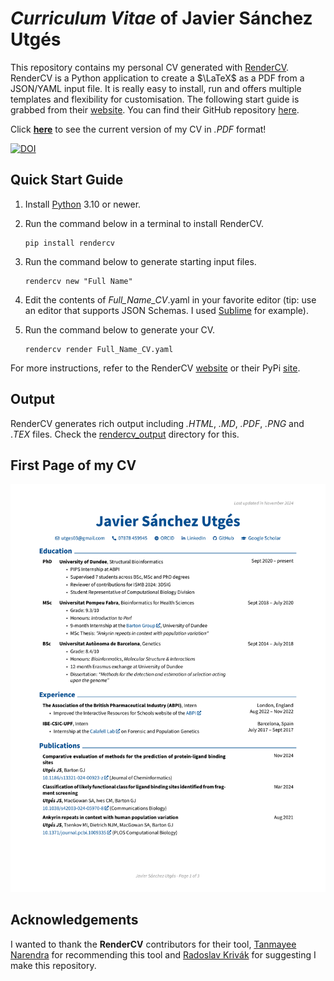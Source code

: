 # _Curriculum Vitae_ of Javier Sánchez Utgés
This repository contains my personal CV generated with [RenderCV](https://docs.rendercv.com/). RenderCV is a Python application to create a $\LaTeX$ as a PDF from a JSON/YAML input file. It is really easy to install, run and offers multiple templates and flexibility for customisation. The following start guide is grabbed from their [website](https://docs.rendercv.com/). You can find their GitHub repository [here](https://github.com/sinaatalay/rendercv).

Click [**here**](rendercv_output/Javier_Sánchez_Utgés_CV.pdf) to see the current version of my CV in _.PDF_ format!

[![DOI](https://zenodo.org/badge/893465524.svg)](https://doi.org/10.5281/zenodo.14212305)

## Quick Start Guide

1. Install [Python](https://www.python.org/downloads/) 3.10 or newer.
   
2. Run the command below in a terminal to install RenderCV.
   
   ```
   pip install rendercv
   ```
   
3. Run the command below to generate starting input files.

   ```
   rendercv new "Full Name"
   ```

4. Edit the contents of _Full_Name_CV_.yaml in your favorite editor (tip: use an editor that supports JSON Schemas. I used [Sublime](https://www.sublimetext.com/) for example).

5. Run the command below to generate your CV.

    ```
    rendercv render Full_Name_CV.yaml
    ```

For more instructions, refer to the RenderCV [website](https://docs.rendercv.com/) or their PyPi [site](https://pypi.org/project/rendercv/).

## Output

RenderCV generates rich output including _.HTML_, _.MD_, _.PDF_, _.PNG_ and ._TEX_ files. Check the [rendercv_output](/rendercv_output) directory for this.

## First Page of my CV

![JSU_CV_page1](/rendercv_output/Javier_Sánchez_Utgés_CV_1.png)

## Acknowledgements

I wanted to thank the **RenderCV** contributors for their tool, [Tanmayee Narendra](https://github.com/ntanmayee) for recommending this tool and [Radoslav Krivák](https://github.com/rdk) for suggesting I make this repository.


